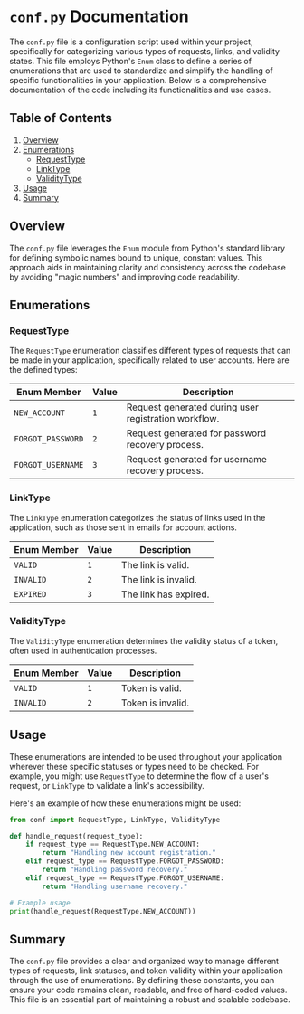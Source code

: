 # `conf.py` Documentation

The `conf.py` file is a configuration script used within your project, specifically for categorizing various types of requests, links, and validity states. This file employs Python's `Enum` class to define a series of enumerations that are used to standardize and simplify the handling of specific functionalities in your application. Below is a comprehensive documentation of the code including its functionalities and use cases.

## Table of Contents
1. [Overview](#overview)
2. [Enumerations](#enumerations)
    - [RequestType](#requesttype)
    - [LinkType](#linktype)
    - [ValidityType](#validitytype)
3. [Usage](#usage)
4. [Summary](#summary)

## Overview

The `conf.py` file leverages the `Enum` module from Python's standard library for defining symbolic names bound to unique, constant values. This approach aids in maintaining clarity and consistency across the codebase by avoiding "magic numbers" and improving code readability.

## Enumerations

### RequestType

The `RequestType` enumeration classifies different types of requests that can be made in your application, specifically related to user accounts. Here are the defined types:

| Enum Member          | Value | Description                                          |
|----------------------|-------|------------------------------------------------------|
| `NEW_ACCOUNT`        | `1`   | Request generated during user registration workflow. |
| `FORGOT_PASSWORD`    | `2`   | Request generated for password recovery process.     |
| `FORGOT_USERNAME`    | `3`   | Request generated for username recovery process.     |

### LinkType

The `LinkType` enumeration categorizes the status of links used in the application, such as those sent in emails for account actions.

| Enum Member | Value | Description                      |
|-------------|-------|----------------------------------|
| `VALID`     | `1`   | The link is valid.               |
| `INVALID`   | `2`   | The link is invalid.             |
| `EXPIRED`   | `3`   | The link has expired.            |

### ValidityType

The `ValidityType` enumeration determines the validity status of a token, often used in authentication processes.

| Enum Member | Value | Description             |
|-------------|-------|-------------------------|
| `VALID`     | `1`   | Token is valid.         |
| `INVALID`   | `2`   | Token is invalid.       |

## Usage

These enumerations are intended to be used throughout your application wherever these specific statuses or types need to be checked. For example, you might use `RequestType` to determine the flow of a user's request, or `LinkType` to validate a link's accessibility.

Here's an example of how these enumerations might be used:

```python
from conf import RequestType, LinkType, ValidityType

def handle_request(request_type):
    if request_type == RequestType.NEW_ACCOUNT:
        return "Handling new account registration."
    elif request_type == RequestType.FORGOT_PASSWORD:
        return "Handling password recovery."
    elif request_type == RequestType.FORGOT_USERNAME:
        return "Handling username recovery."

# Example usage
print(handle_request(RequestType.NEW_ACCOUNT))
```

## Summary

The `conf.py` file provides a clear and organized way to manage different types of requests, link statuses, and token validity within your application through the use of enumerations. By defining these constants, you can ensure your code remains clean, readable, and free of hard-coded values. This file is an essential part of maintaining a robust and scalable codebase.